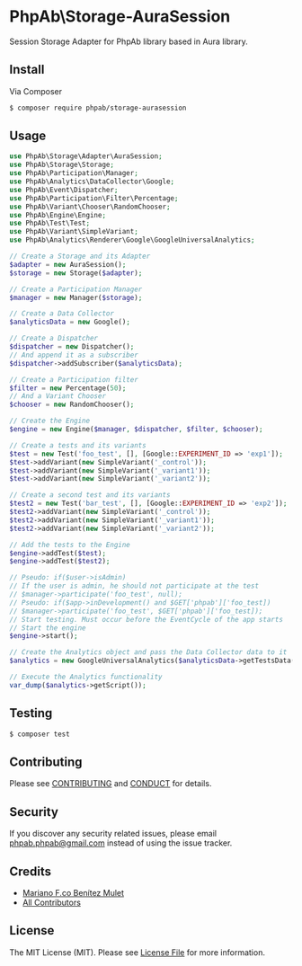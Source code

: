 # PhpAb\Storage-AuraSession

Session Storage Adapter for PhpAb library based in Aura library.

## Install

Via Composer

``` bash
$ composer require phpab/storage-aurasession
```

## Usage

``` php
use PhpAb\Storage\Adapter\AuraSession;
use PhpAb\Storage\Storage;
use PhpAb\Participation\Manager;
use PhpAb\Analytics\DataCollector\Google;
use PhpAb\Event\Dispatcher;
use PhpAb\Participation\Filter\Percentage;
use PhpAb\Variant\Chooser\RandomChooser;
use PhpAb\Engine\Engine;
use PhpAb\Test\Test;
use PhpAb\Variant\SimpleVariant;
use PhpAb\Analytics\Renderer\Google\GoogleUniversalAnalytics;

// Create a Storage and its Adapter
$adapter = new AuraSession();
$storage = new Storage($adapter);

// Create a Participation Manager
$manager = new Manager($storage);

// Create a Data Collector
$analyticsData = new Google();

// Create a Dispatcher
$dispatcher = new Dispatcher();
// And append it as a subscriber
$dispatcher->addSubscriber($analyticsData);

// Create a Participation filter
$filter = new Percentage(50);
// And a Variant Chooser
$chooser = new RandomChooser();

// Create the Engine
$engine = new Engine($manager, $dispatcher, $filter, $chooser);

// Create a tests and its variants
$test = new Test('foo_test', [], [Google::EXPERIMENT_ID => 'exp1']);
$test->addVariant(new SimpleVariant('_control'));
$test->addVariant(new SimpleVariant('_variant1'));
$test->addVariant(new SimpleVariant('_variant2'));

// Create a second test and its variants
$test2 = new Test('bar_test', [], [Google::EXPERIMENT_ID => 'exp2']);
$test2->addVariant(new SimpleVariant('_control'));
$test2->addVariant(new SimpleVariant('_variant1'));
$test2->addVariant(new SimpleVariant('_variant2'));

// Add the tests to the Engine
$engine->addTest($test);
$engine->addTest($test2);

// Pseudo: if($user->isAdmin)
// If the user is admin, he should not participate at the test
// $manager->participate('foo_test', null);
// Pseudo: if($app->inDevelopment() and $GET['phpab']['foo_test])
// $manager->participate('foo_test', $GET['phpab']['foo_test]);
// Start testing. Must occur before the EventCycle of the app starts
// Start the engine
$engine->start();

// Create the Analytics object and pass the Data Collector data to it
$analytics = new GoogleUniversalAnalytics($analyticsData->getTestsData());

// Execute the Analytics functionality
var_dump($analytics->getScript());

```

## Testing

``` bash
$ composer test
```

## Contributing

Please see [CONTRIBUTING](CONTRIBUTING.md) and [CONDUCT](CONDUCT.md) for details.

## Security

If you discover any security related issues, please email phpab.phpab@gmail.com instead of using the issue tracker.

## Credits

- [Mariano F.co Benítez Mulet](pachicodev@gmail.com)
- [All Contributors](https://github.com/phpab/storage-aurasession/graphs/contributors)

## License

The MIT License (MIT). Please see [License File](LICENSE.md) for more information.
